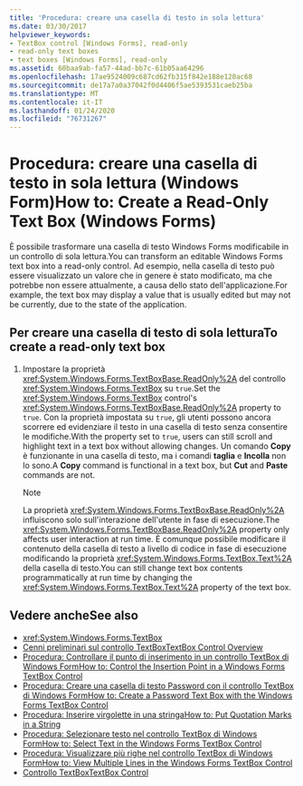 ```yaml
---
title: 'Procedura: creare una casella di testo in sola lettura'
ms.date: 03/30/2017
helpviewer_keywords:
- TextBox control [Windows Forms], read-only
- read-only text boxes
- text boxes [Windows Forms], read-only
ms.assetid: 60baa9ab-fa57-44ad-bb7c-61b05aa64296
ms.openlocfilehash: 17ae9524009c687cd62fb315f842e188e120ac68
ms.sourcegitcommit: de17a7a0a37042f0d4406f5ae5393531caeb25ba
ms.translationtype: MT
ms.contentlocale: it-IT
ms.lasthandoff: 01/24/2020
ms.locfileid: "76731267"
---
```

# <a name="how-to-create-a-read-only-text-box-windows-forms"></a><span data-ttu-id="107f0-102">Procedura: creare una casella di testo in sola lettura (Windows Form)</span><span class="sxs-lookup"><span data-stu-id="107f0-102">How to: Create a Read-Only Text Box (Windows Forms)</span></span>

<span data-ttu-id="107f0-103">È possibile trasformare una casella di testo Windows Forms modificabile in un controllo di sola lettura.</span><span class="sxs-lookup"><span data-stu-id="107f0-103">You can transform an editable Windows Forms text box into a read-only control.</span></span> <span data-ttu-id="107f0-104">Ad esempio, nella casella di testo può essere visualizzato un valore che in genere è stato modificato, ma che potrebbe non essere attualmente, a causa dello stato dell'applicazione.</span><span class="sxs-lookup"><span data-stu-id="107f0-104">For example, the text box may display a value that is usually edited but may not be currently, due to the state of the application.</span></span>

## <a name="to-create-a-read-only-text-box"></a><span data-ttu-id="107f0-105">Per creare una casella di testo di sola lettura</span><span class="sxs-lookup"><span data-stu-id="107f0-105">To create a read-only text box</span></span>

1. <span data-ttu-id="107f0-106">Impostare la proprietà <xref:System.Windows.Forms.TextBoxBase.ReadOnly%2A> del controllo <xref:System.Windows.Forms.TextBox> su `true`.</span><span class="sxs-lookup"><span data-stu-id="107f0-106">Set the <xref:System.Windows.Forms.TextBox> control's <xref:System.Windows.Forms.TextBoxBase.ReadOnly%2A> property to `true`.</span></span> <span data-ttu-id="107f0-107">Con la proprietà impostata su `true`, gli utenti possono ancora scorrere ed evidenziare il testo in una casella di testo senza consentire le modifiche.</span><span class="sxs-lookup"><span data-stu-id="107f0-107">With the property set to `true`, users can still scroll and highlight text in a text box without allowing changes.</span></span> <span data-ttu-id="107f0-108">Un comando **Copy** è funzionante in una casella di testo, ma i comandi **taglia** e **Incolla** non lo sono.</span><span class="sxs-lookup"><span data-stu-id="107f0-108">A **Copy** command is functional in a text box, but **Cut** and **Paste** commands are not.</span></span>

    > [!NOTE]
    > <span data-ttu-id="107f0-109">La proprietà <xref:System.Windows.Forms.TextBoxBase.ReadOnly%2A> influiscono solo sull'interazione dell'utente in fase di esecuzione.</span><span class="sxs-lookup"><span data-stu-id="107f0-109">The <xref:System.Windows.Forms.TextBoxBase.ReadOnly%2A> property only affects user interaction at run time.</span></span> <span data-ttu-id="107f0-110">È comunque possibile modificare il contenuto della casella di testo a livello di codice in fase di esecuzione modificando la proprietà <xref:System.Windows.Forms.TextBox.Text%2A> della casella di testo.</span><span class="sxs-lookup"><span data-stu-id="107f0-110">You can still change text box contents programmatically at run time by changing the <xref:System.Windows.Forms.TextBox.Text%2A> property of the text box.</span></span>

## <a name="see-also"></a><span data-ttu-id="107f0-111">Vedere anche</span><span class="sxs-lookup"><span data-stu-id="107f0-111">See also</span></span>

- <xref:System.Windows.Forms.TextBox>
- [<span data-ttu-id="107f0-112">Cenni preliminari sul controllo TextBox</span><span class="sxs-lookup"><span data-stu-id="107f0-112">TextBox Control Overview</span></span>](textbox-control-overview-windows-forms.md)
- [<span data-ttu-id="107f0-113">Procedura: Controllare il punto di inserimento in un controllo TextBox di Windows Form</span><span class="sxs-lookup"><span data-stu-id="107f0-113">How to: Control the Insertion Point in a Windows Forms TextBox Control</span></span>](how-to-control-the-insertion-point-in-a-windows-forms-textbox-control.md)
- [<span data-ttu-id="107f0-114">Procedura: Creare una casella di testo Password con il controllo TextBox di Windows Form</span><span class="sxs-lookup"><span data-stu-id="107f0-114">How to: Create a Password Text Box with the Windows Forms TextBox Control</span></span>](how-to-create-a-password-text-box-with-the-windows-forms-textbox-control.md)
- [<span data-ttu-id="107f0-115">Procedura: Inserire virgolette in una stringa</span><span class="sxs-lookup"><span data-stu-id="107f0-115">How to: Put Quotation Marks in a String</span></span>](how-to-put-quotation-marks-in-a-string-windows-forms.md)
- [<span data-ttu-id="107f0-116">Procedura: Selezionare testo nel controllo TextBox di Windows Form</span><span class="sxs-lookup"><span data-stu-id="107f0-116">How to: Select Text in the Windows Forms TextBox Control</span></span>](how-to-select-text-in-the-windows-forms-textbox-control.md)
- [<span data-ttu-id="107f0-117">Procedura: Visualizzare più righe nel controllo TextBox di Windows Form</span><span class="sxs-lookup"><span data-stu-id="107f0-117">How to: View Multiple Lines in the Windows Forms TextBox Control</span></span>](how-to-view-multiple-lines-in-the-windows-forms-textbox-control.md)
- [<span data-ttu-id="107f0-118">Controllo TextBox</span><span class="sxs-lookup"><span data-stu-id="107f0-118">TextBox Control</span></span>](textbox-control-windows-forms.md)
